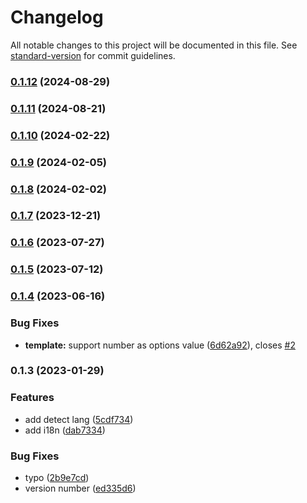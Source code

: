 # Changelog

All notable changes to this project will be documented in this file. See [standard-version](https://github.com/conventional-changelog/standard-version) for commit guidelines.

### [0.1.12](https://github.com/crimx/val-i18n/compare/v0.1.11...v0.1.12) (2024-08-29)

### [0.1.11](https://github.com/crimx/val-i18n/compare/v0.1.10...v0.1.11) (2024-08-21)

### [0.1.10](https://github.com/crimx/val-i18n/compare/v0.1.9...v0.1.10) (2024-02-22)

### [0.1.9](https://github.com/crimx/val-i18n/compare/v0.1.8...v0.1.9) (2024-02-05)

### [0.1.8](https://github.com/crimx/val-i18n/compare/v0.1.7...v0.1.8) (2024-02-02)

### [0.1.7](https://github.com/crimx/val-i18n/compare/v0.1.6...v0.1.7) (2023-12-21)

### [0.1.6](https://github.com/crimx/val-i18n/compare/v0.1.5...v0.1.6) (2023-07-27)

### [0.1.5](https://github.com/crimx/val-i18n/compare/v0.1.4...v0.1.5) (2023-07-12)

### [0.1.4](https://github.com/crimx/val-i18n/compare/v0.1.3...v0.1.4) (2023-06-16)


### Bug Fixes

* **template:** support number as options value ([6d62a92](https://github.com/crimx/val-i18n/commit/6d62a922de78bd69f8983c03c696166f0e51928a)), closes [#2](https://github.com/crimx/val-i18n/issues/2)

### 0.1.3 (2023-01-29)


### Features

* add detect lang ([5cdf734](https://github.com/crimx/val-i18n/commit/5cdf734dec395558ad67c1617d28aa015bc1dd89))
* add i18n ([dab7334](https://github.com/crimx/val-i18n/commit/dab7334af7f8e9f03cde2e5538dd3659f75808a8))


### Bug Fixes

* typo ([2b9e7cd](https://github.com/crimx/val-i18n/commit/2b9e7cdece8824d218553ba60e63b11e92a0770b))
* version number ([ed335d6](https://github.com/crimx/val-i18n/commit/ed335d6713cf222a24ca5d978617d6eb1f92cc2f))
